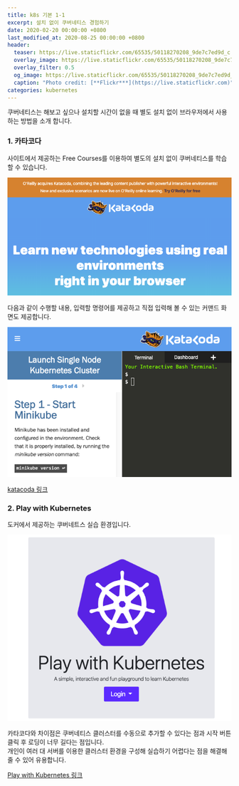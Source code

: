 ```yaml
---
title: k8s 기본 1-1
excerpt: 설치 없이 쿠버네티스 경험하기  
date: 2020-02-20 00:00:00 +0800
last_modified_at: 2020-08-25 00:00:00 +0800
header:
  teaser: https://live.staticflickr.com/65535/50118270208_9de7c7ed9d_c.jpg
  overlay_image: https://live.staticflickr.com/65535/50118270208_9de7c7ed9d_c.jpg
  overlay_filter: 0.5
  og_image: https://live.staticflickr.com/65535/50118270208_9de7c7ed9d_c.jpg
  caption: "Photo credit: [**Flickr***](https://live.staticflickr.com)"
categories: kubernetes
---
```


쿠버네티스는 해보고 싶으나 설치할 시간이 없을 때
별도 설치 없이 브라우저에서 사용하는 방법을 소개 합니다.

### 1. 카타코다

사이트에서 제공하는 Free Courses를 이용하여 별도의 설치 없이 쿠버네티스를 학습할 수 있습니다. <br>

![KUB21](/assets/images/kubenetes/KUB21001.png)

다음과 같이 수행할 내용, 입력할 명령어를 제공하고 직접 입력해 볼 수 있는 커맨드 화면도
제공합니다. <br>

![KUB21](/assets/images/kubenetes/KUB21002.png)

[katacoda 링크](https://www.katacoda.com/)

### 2. Play with Kubernetes

도커에서 제공하는 쿠버네트스 실습 환경입니다. 

![KUB21](/assets/images/kubenetes/KUB21003.png)

카타코다와 차이점은 쿠버네티스 클러스터를 수동으로 추가할 수 있다는 점과 
시작 버튼 클릭 후 로딩이 너무 길다는 점입니다. <br>
개인이 여러 대 서버를 이용한 클러스터 환경을 구성해 실습하기 어렵다는 점을 
해결해 줄 수 있어 유용합니다. <br>

[Play with Kubernetes 링크](https://labs.play-with-k8s.com/#)
